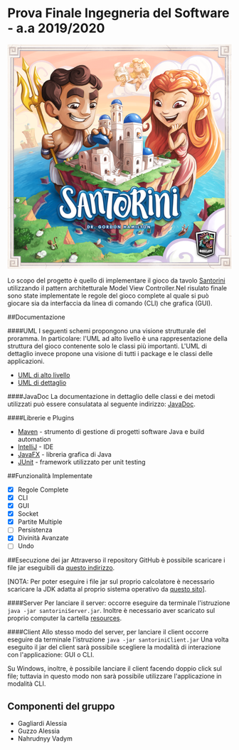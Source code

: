 # Prova Finale Ingegneria del Software - a.a 2019/2020

![Santorini](src/main/resources/Images/Backgrounds/background_readme.png)

Lo scopo del progetto è quello di implementare il gioco da tavolo [Santorini](http://www.craniocreations.it/prodotto/santorini/) utilizzando il pattern architetturale Model View Controller.Nel risulato finale sono state implementate le regole del gioco complete al quale si può giocare sia da interfaccia da linea di comando (CLI) che grafica (GUI).

##Documentazione

####UML
I seguenti schemi propongono una visione strutturale del proramma. In particolare: l'UML ad alto livello è una rappresentazione della struttura del gioco contenente solo le classi più importanti. L'UML di dettaglio invece propone una visione di tutti i package e le classi delle applicazioni.
- [UML di alto livello](https://github.com/vadymnahrudnyy/ing-sw-2020-Gagliardi-Guzzo-Nahrudnyy/tree/master/Deliveries/final/uml)
- [UML di dettaglio](https://github.com/vadymnahrudnyy/ing-sw-2020-Gagliardi-Guzzo-Nahrudnyy/tree/master/Deliveries/final/uml)

####JavaDoc
La documentazione in dettaglio delle classi e dei metodi utilizzati può essere consulatata al seguente indirizzo: [JavaDoc]().

####Librerie e Plugins

- [Maven](https://maven.apache.org/) - strumento di gestione di progetti software Java e build automation
- [IntelliJ](https://www.jetbrains.com/idea/) - IDE
- [JavaFX](https://openjfx.io/) - libreria grafica di Java 
- [JUnit](https://junit.org/junit5/) - framework utilizzato per unit testing


##Funzionalità Implementate

-[x] Regole Complete
-[x] CLI
-[x] GUI
-[x] Socket
-[x] Partite Multiple
-[ ] Persistenza
-[x] Divinità Avanzate
-[ ] Undo

##Esecuzione dei jar
Attraverso il repository GitHub è possibile scaricare i file jar eseguibili da [questo indirizzo]().

[NOTA: Per poter eseguire i file jar sul proprio calcolatore è necessario scaricare la JDK adatta al proprio sistema operativo da [questo sito](https://www.oracle.com/java/technologies/javase/javase-jdk8-downloads.html)].

####Server
Per lanciare il server: occorre eseguire da terminale l'istruzione `java -jar santoriniServer.jar`. Inoltre è necessario aver scaricato sul proprio computer la cartella [resources](https://github.com/vadymnahrudnyy/ing-sw-2020-Gagliardi-Guzzo-Nahrudnyy/tree/master/src/main). 

####Client
Allo stesso modo del server, per lanciare il client occorre eseguire da terminale l'istruzione `java -jar santoriniClient.jar`
Una volta eseguito il jar del client sarà possibile scegliere la modalità di interazione con l'applicazione: GUI o CLI.

Su Windows, inoltre, è possibile lanciare il client facendo doppio click sul file; tuttavia in questo modo non sarà possibile utilizzare l'applicazione in modalità CLI.

Componenti del gruppo
--
- Gagliardi Alessia
- Guzzo Alessia
- Nahrudnyy Vadym 
